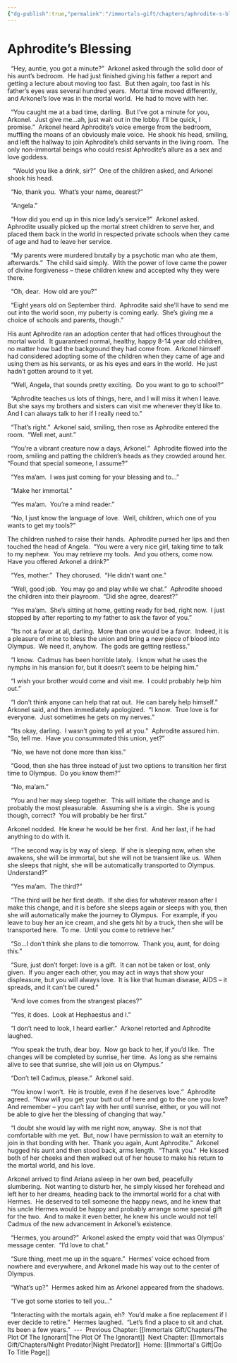```yaml
---
{"dg-publish":true,"permalink":"/immortals-gift/chapters/aphrodite-s-blessing/"}
---
```


# Aphrodite’s Blessing

  “Hey, auntie, you got a minute?”  Arkonel asked through the solid door of his aunt’s bedroom.  He had just finished giving his father a report and getting a lecture about moving too fast.  But then again, too fast in his father’s eyes was several hundred years.  Mortal time moved differently, and Arkonel’s love was in the mortal world.  He had to move with her.

  “You caught me at a bad time, darling.  But I’ve got a minute for you, Arkonel.  Just give me…ah, just wait out in the lobby. I’ll be quick, I promise.”  Arkonel heard Aphrodite’s voice emerge from the bedroom, muffling the moans of an obviously male voice.  He shook his head, smiling, and left the hallway to join Aphrodite’s child servants in the living room.  The only non-immortal beings who could resist Aphrodite’s allure as a sex and love goddess.

   “Would you like a drink, sir?”  One of the children asked, and Arkonel shook his head.

  “No, thank you.  What’s your name, dearest?”

  “Angela.”

  “How did you end up in this nice lady’s service?”  Arkonel asked.  Aphrodite usually picked up the mortal street children to serve her, and placed them back in the world in respected private schools when they came of age and had to leave her service. 

  “My parents were murdered brutally by a psychotic man who ate them, afterwards.”  The child said simply.  With the power of love came the power of divine forgiveness – these children knew and accepted why they were there. 

  “Oh, dear.  How old are you?”

  “Eight years old on September third.  Aphrodite said she’ll have to send me out into the world soon, my puberty is coming early.  She’s giving me a choice of schools and parents, though.”

His aunt Aphrodite ran an adoption center that had offices throughout the mortal world.  It guaranteed normal, healthy, happy 8-14 year old children, no matter how bad the background they had come from.  Arkonel himself had considered adopting some of the children when they came of age and using them as his servants, or as his eyes and ears in the world.  He just hadn’t gotten around to it yet.

  “Well, Angela, that sounds pretty exciting.  Do you want to go to school?”

  “Aphrodite teaches us lots of things, here, and I will miss it when I leave.  But she says my brothers and sisters can visit me whenever they’d like to.  And I can always talk to her if I really need to.”

  “That’s right.”  Arkonel said, smiling, then rose as Aphrodite entered the room.  “Well met, aunt.”

  “You’re a vibrant creature now a days, Arkonel.”  Aphrodite flowed into the room, smiling and patting the children’s heads as they crowded around her.  “Found that special someone, I assume?”

  “Yes ma’am.  I was just coming for your blessing and to…”

  “Make her immortal.”

  “Yes ma’am.  You’re a mind reader.”

  “No, I just know the language of love.  Well, children, which one of you wants to get my tools?”

The children rushed to raise their hands.  Aphrodite pursed her lips and then touched the head of Angela.  “You were a very nice girl, taking time to talk to my nephew.  You may retrieve my tools.  And you others, come now.  Have you offered Arkonel a drink?”

  “Yes, mother.”  They chorused.  “He didn’t want one.”

  “Well, good job.  You may go and play while we chat.”  Aphrodite shooed the children into their playroom.  “Did she agree, dearest?”

  “Yes ma’am.  She’s sitting at home, getting ready for bed, right now.  I just stopped by after reporting to my father to ask the favor of you.”

  “Its not a favor at all, darling.  More than one would be a favor.  Indeed, it is a pleasure of mine to bless the union and bring a new piece of blood into Olympus.  We need it, anyhow.  The gods are getting restless.”

  “I know.  Cadmus has been horrible lately.  I know what he uses the nymphs in his mansion for, but it doesn’t seem to be helping him.”

  “I wish your brother would come and visit me.  I could probably help him out.”

  “I don’t think anyone can help that rat out.  He can barely help himself.”  Arkonel said, and then immediately apologized.  “I know.  True love is for everyone.  Just sometimes he gets on my nerves.”

  “Its okay, darling.  I wasn’t going to yell at you.”  Aphrodite assured him.  “So, tell me.  Have you consummated this union, yet?”

  “No, we have not done more than kiss.”

  “Good, then she has three instead of just two options to transition her first time to Olympus.  Do you know them?”

  “No, ma’am.”

  “You and her may sleep together.  This will initiate the change and is probably the most pleasurable.  Assuming she is a virgin.  She is young though, correct?  You will probably be her first.”

Arkonel nodded.  He knew he would be her first.  And her last, if he had anything to do with it.

  “The second way is by way of sleep.  If she is sleeping now, when she awakens, she will be immortal, but she will not be transient like us.  When she sleeps that night, she will be automatically transported to Olympus.  Understand?”

  “Yes ma’am.  The third?”

  “The third will be her first death.  If she dies for whatever reason after I make this change, and it is before she sleeps again or sleeps with you, then she will automatically make the journey to Olympus.  For example, if you leave to buy her an ice cream, and she gets hit by a truck, then she will be transported here.  To me.  Until you come to retrieve her.”

  “So…I don’t think she plans to die tomorrow.  Thank you, aunt, for doing this.”

  “Sure, just don’t forget: love is a gift.  It can not be taken or lost, only given.  If you anger each other, you may act in ways that show your displeasure, but you will always love.  It is like that human disease, AIDS – it spreads, and it can’t be cured.”

  “And love comes from the strangest places?”

  “Yes, it does.  Look at Hephaestus and I.”

  “I don’t need to look, I heard earlier.”  Arkonel retorted and Aphrodite laughed.

  “You speak the truth, dear boy.  Now go back to her, if you’d like.  The changes will be completed by sunrise, her time.  As long as she remains alive to see that sunrise, she will join us on Olympus.”

  “Don’t tell Cadmus, please.”  Arkonel said.

  “You know I won’t.  He is trouble, even if he deserves love.”  Aphrodite agreed.  “Now will you get your butt out of here and go to the one you love?  And remember – you can’t lay with her until sunrise, either, or you will not be able to give her the blessing of changing that way.”

  “I doubt she would lay with me right now, anyway.  She is not that comfortable with me yet.  But, now I have permission to wait an eternity to join in that bonding with her.  Thank you again, Aunt Aphrodite.”  Arkonel hugged his aunt and then stood back, arms length.  “Thank you.”  He kissed both of her cheeks and then walked out of her house to make his return to the mortal world, and his love.

Arkonel arrived to find Ariana asleep in her own bed, peacefully slumbering.  Not wanting to disturb her, he simply kissed her forehead and left her to her dreams, heading back to the immortal world for a chat with Hermes.  He deserved to tell someone the happy news, and he knew that his uncle Hermes would be happy and probably arrange some special gift for the two.  And to make it even better, he knew his uncle would not tell Cadmus of the new advancement in Arkonel’s existence.

  “Hermes, you around?”  Arkonel asked the empty void that was Olympus’ message center.  “I’d love to chat.”

  “Sure thing, meet me up in the square.”  Hermes’ voice echoed from nowhere and everywhere, and Arkonel made his way out to the center of Olympus.

  “What’s up?”  Hermes asked him as Arkonel appeared from the shadows.

  “I’ve got some stories to tell you…”

  “Interacting with the mortals again, eh?  You’d make a fine replacement if I ever decide to retire.”  Hermes laughed.  “Let’s find a place to sit and chat.  Its been a few years.”
 ---
 Previous Chapter: [[Immortals Gift/Chapters/The Plot Of The Ignorant\|The Plot Of The Ignorant]]
 Next Chapter: [[Immortals Gift/Chapters/Night Predator\|Night Predator]]
 Home: [[Immortal's Gift\|Go To Title Page]]